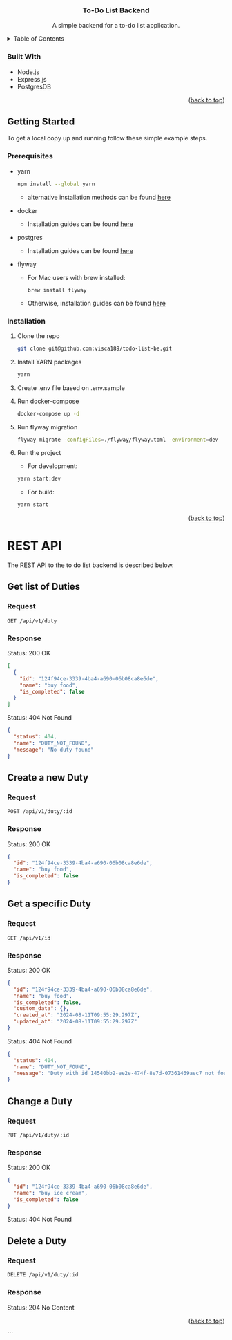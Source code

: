 <a id="readme-top"></a>

<div align="center">
  <h3 align="center">To-Do List Backend</h3>

  <p align="center">
    A simple backend for a to-do list application.
  </p>
</div>

<!-- TABLE OF CONTENTS -->
<details>
  <summary>Table of Contents</summary>
  <ol>
    <li>
      <a href="#built-with">Built With</a>
    </li>
    <li>
      <a href="#getting-started">Getting Started</a>
      <ul>
        <li><a href="#prerequisites">Prerequisites</a></li>
        <li><a href="#installation">Installation</a></li>
      </ul>
    </li>
    <li><a href="#rest-api">REST API</a></li>
  </ol>
</details>

### Built With

- Node.js
- Express.js
- PostgresDB

<p align="right">(<a href="#readme-top">back to top</a>)</p>

<!-- GETTING STARTED -->

## Getting Started

To get a local copy up and running follow these simple example steps.

### Prerequisites

- yarn

  ```sh
  npm install --global yarn
  ```

  - alternative installation methods can be found [here](https://classic.yarnpkg.com/lang/en/docs/install/#debian-stable)

- docker
  - Installation guides can be found [here](https://docs.docker.com/engine/install/)
- postgres
  - Installation guides can be found [here](https://www.postgresql.org/download/)
- flyway
  - For Mac users with brew installed:
    ```
    brew install flyway
    ```
  - Otherwise, installation guides can be found [here](https://documentation.red-gate.com/fd/command-line-184127404.html)

### Installation

1. Clone the repo
   ```sh
   git clone git@github.com:visca189/todo-list-be.git
   ```
2. Install YARN packages
   ```sh
   yarn
   ```
3. Create .env file based on .env.sample
4. Run docker-compose
   ```sh
   docker-compose up -d
   ```
5. Run flyway migration

   ```sh
   flyway migrate -configFiles=./flyway/flyway.toml -environment=dev
   ```

6. Run the project

   - For development:

   ```sh
   yarn start:dev
   ```

   - For build:

   ```sh
   yarn start
   ```

<p align="right">(<a href="#readme-top">back to top</a>)</p>

# REST API

The REST API to the to do list backend is described below.

## Get list of Duties

### Request

`GET /api/v1/duty`

### Response

Status: 200 OK

```json
[
  {
    "id": "124f94ce-3339-4ba4-a690-06b08ca8e6de",
    "name": "buy food",
    "is_completed": false
  }
]
```

Status: 404 Not Found

```json
{
  "status": 404,
  "name": "DUTY_NOT_FOUND",
  "message": "No duty found"
}
```

## Create a new Duty

### Request

`POST /api/v1/duty/:id`

### Response

Status: 200 OK

```json
{
  "id": "124f94ce-3339-4ba4-a690-06b08ca8e6de",
  "name": "buy food",
  "is_completed": false
}
```

## Get a specific Duty

### Request

`GET /api/v1/id`

### Response

Status: 200 OK

```json
{
  "id": "124f94ce-3339-4ba4-a690-06b08ca8e6de",
  "name": "buy food",
  "is_completed": false,
  "custom_data": {},
  "created_at": "2024-08-11T09:55:29.297Z",
  "updated_at": "2024-08-11T09:55:29.297Z"
}
```

Status: 404 Not Found

```json
{
  "status": 404,
  "name": "DUTY_NOT_FOUND",
  "message": "Duty with id 14540bb2-ee2e-474f-8e7d-07361469aec7 not found"
}
```

## Change a Duty

### Request

`PUT /api/v1/duty/:id`

### Response

Status: 200 OK

```json
{
  "id": "124f94ce-3339-4ba4-a690-06b08ca8e6de",
  "name": "buy ice cream",
  "is_completed": false
}
```

Status: 404 Not Found

## Delete a Duty

### Request

`DELETE /api/v1/duty/:id`

### Response

Status: 204 No Content

<p align="right">(<a href="#readme-top">back to top</a>)</p>
```
